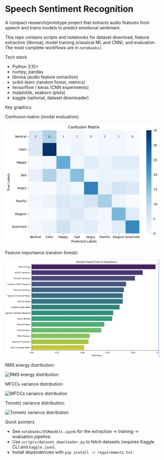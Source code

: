 # Speech Sentiment Recognition

A compact research/prototype project that extracts audio features from speech and trains models to predict emotional sentiment.

This repo contains scripts and notebooks for dataset download, feature extraction (librosa), model training (classical ML and CNN), and evaluation. The most complete workflows are in `notebooks/`.

Tech stack

- Python 3.10+
- numpy, pandas
- librosa (audio feature extraction)
- scikit-learn (random forest, metrics)
- tensorflow / keras (CNN experiments)
- matplotlib, seaborn (plots)
- kaggle (optional, dataset downloader)

Key graphics

Confusion matrix (model evaluation):

![Confusion Matrix](graphics/confusion_matrix.jpg "Confusion matrix")

Feature importance (random forest):

![Feature Importance](graphics/feature_importance.jpg "Feature importance")

RMS energy distribution:

![RMS energy distribution](graphics/rms_energy_plot.png "RMS energy distribution across emotions")

MFCCs variance distribution:

![MFCCs variance distribution](graphics/mfccs_variance_plot.png "MFCCs variance across emotions")

Tonnetz variance distribution:

![Tonnetz variance distribution](graphics/tonnetz_variance_plot.png "Tonnetz variance across emotions")

Quick pointers

- See `notebooks/ESRmodels.ipynb` for the extraction → training → evaluation pipeline.
- Use `scripts/dataset_downloader.py` to fetch datasets (requires Kaggle CLI and `kaggle.json`).
- Install dependencies with `pip install -r requirements.txt`.